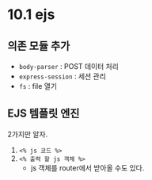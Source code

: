 # 10.1 ejs



## 의존 모듈 추가

- `body-parser` : POST 데이터 처리
- `express-session` : 세션 관리
- `fs` : file 열기


## EJS 템플릿 엔진

2가지만 알자.

1. `<% js 코드 %>`
2. `<% 출력 할 js 객체 %>`
	- js 객체를 router에서 받아올 수도 있다.
